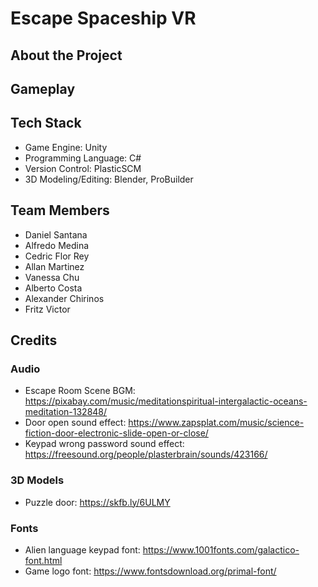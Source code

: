 # Escape Spaceship VR

## About the Project

## Gameplay

## Tech Stack
- Game Engine: Unity
- Programming Language: C#
- Version Control: PlasticSCM
- 3D Modeling/Editing: Blender, ProBuilder

## Team Members
- Daniel Santana
- Alfredo Medina
- Cedric Flor Rey
- Allan Martinez
- Vanessa Chu
- Alberto Costa
- Alexander Chirinos
- Fritz Victor
## Credits
### Audio
- Escape Room Scene BGM: https://pixabay.com/music/meditationspiritual-intergalactic-oceans-meditation-132848/
- Door open sound effect: https://www.zapsplat.com/music/science-fiction-door-electronic-slide-open-or-close/
- Keypad wrong password sound effect: https://freesound.org/people/plasterbrain/sounds/423166/
### 3D Models
- Puzzle door: https://skfb.ly/6ULMY
### Fonts
- Alien language keypad font: https://www.1001fonts.com/galactico-font.html
- Game logo font: https://www.fontsdownload.org/primal-font/
